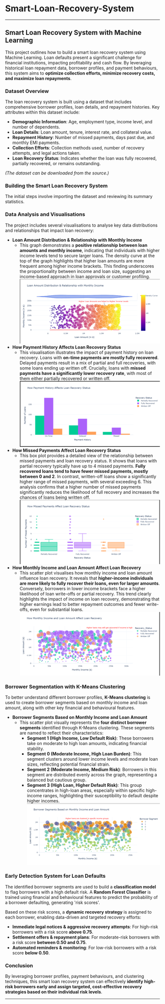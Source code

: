 # Smart-Loan-Recovery-System


---

## Smart Loan Recovery System with Machine Learning

This project outlines how to build a smart loan recovery system using Machine Learning. Loan defaults present a significant challenge for financial institutions, impacting profitability and cash flow. By leveraging historical loan repayment data, borrower profiles, and payment behaviours, this system aims to **optimize collection efforts, minimize recovery costs, and maximize loan repayments**.

### Dataset Overview

The loan recovery system is built using a dataset that includes comprehensive borrower profiles, loan details, and repayment histories. Key attributes within this dataset include:

*   **Demographic Information**: Age, employment type, income level, and number of dependents.
*   **Loan Details**: Loan amount, tenure, interest rate, and collateral value.
*   **Repayment History**: Number of missed payments, days past due, and monthly EMI payments.
*   **Collection Efforts**: Collection methods used, number of recovery attempts, and legal actions taken.
*   **Loan Recovery Status**: Indicates whether the loan was fully recovered, partially recovered, or remains outstanding.

*(The dataset can be downloaded from the source.)*

### Building the Smart Loan Recovery System

The initial steps involve importing the dataset and reviewing its summary statistics.

### Data Analysis and Visualisations

The project includes several visualisations to analyse key data distributions and relationships that impact loan recovery:

*   **Loan Amount Distribution & Relationship with Monthly Income**
    *   This graph demonstrates a **positive relationship between loan amounts and monthly income**, indicating that individuals with higher income levels tend to secure larger loans. The density curve at the top of the graph highlights that higher loan amounts are more frequent among higher income brackets. This finding underscores the proportionality between income and loan size, suggesting an income-based approach in loan approvals or customer profiling.
![Loan Amount vs Income](images/loan_vs_income.png)
*   **How Payment History Affects Loan Recovery Status**
    *   This visualisation illustrates the impact of payment history on loan recovery. Loans with **on-time payments are mostly fully recovered**. Delayed payments result in a mix of partial and full recoveries, with some loans ending up written off. Crucially, loans with **missed payments have a significantly lower recovery rate**, with most of them either partially recovered or written off.
![Payment History Impact](images/payment_history_vs_recovery.png)
*   **How Missed Payments Affect Loan Recovery Status**
    *   This box plot provides a detailed view of the relationship between missed payments and loan recovery status. It shows that loans with partial recovery typically have up to 4 missed payments. **Fully recovered loans tend to have fewer missed payments, mostly between 0 and 2**. In contrast, written-off loans show a significantly higher range of missed payments, with several exceeding 6. This analysis confirms that a higher number of missed payments significantly reduces the likelihood of full recovery and increases the chances of loans being written off.
![Missed Payments Impact](images/missed_payments_vs_recovery.png)
*   **How Monthly Income and Loan Amount Affect Loan Recovery**
    *   This scatter plot visualises how monthly income and loan amount influence loan recovery. It reveals that **higher-income individuals are more likely to fully recover their loans, even for larger amounts**. Conversely, borrowers in lower income brackets face a higher likelihood of loan write-offs or partial recovery. This trend clearly highlights the impact of income on loan recovery, demonstrating that higher earnings lead to better repayment outcomes and fewer write-offs, even for substantial loans.
![Income and Loan vs Recovery](images/income_loan_vs_recovery.png)
### Borrower Segmentation with K-Means Clustering

To better understand different borrower profiles, **K-Means clustering** is used to create borrower segments based on monthly income and loan amount, along with other key financial and behavioural features.

*   **Borrower Segments Based on Monthly Income and Loan Amount**
    *   This scatter plot visually represents the **four distinct borrower segments** identified through K-Means clustering. These segments are named to reflect their characteristics:
        *   **Segment 1 (High Income, Low Default Risk)**: These borrowers take on moderate to high loan amounts, indicating financial stability.
        *   **Segment 0 (Moderate Income, High Loan Burden)**: This segment clusters around lower income levels and moderate loan sizes, reflecting potential financial strain.
        *   **Segment 2 (Moderate Income, Medium Risk)**: Borrowers in this segment are distributed evenly across the graph, representing a balanced but cautious group.
        *   **Segment 3 (High Loan, Higher Default Risk)**: This group concentrates in high-loan areas, especially within specific high-income ranges, highlighting their susceptibility to default despite higher incomes.
![Borrower Segments](images/borrower_segments.png)
### Early Detection System for Loan Defaults

The identified borrower segments are used to build a **classification model** to flag borrowers with a high default risk. A **Random Forest Classifier** is trained using financial and behavioural features to predict the probability of a borrower defaulting, generating 'risk scores'.

Based on these risk scores, a **dynamic recovery strategy** is assigned to each borrower, enabling data-driven and targeted recovery efforts:

*   **Immediate legal notices & aggressive recovery attempts**: For high-risk borrowers with a risk score **above 0.75**.
*   **Settlement offers & repayment plans**: For moderate-risk borrowers with a risk score **between 0.50 and 0.75**.
*   **Automated reminders & monitoring**: For low-risk borrowers with a risk score **below 0.50**.

### Conclusion

By leveraging borrower profiles, payment behaviours, and clustering techniques, this smart loan recovery system can effectively **identify high-risk borrowers early and assign targeted, cost-effective recovery strategies based on their individual risk levels**.

---
